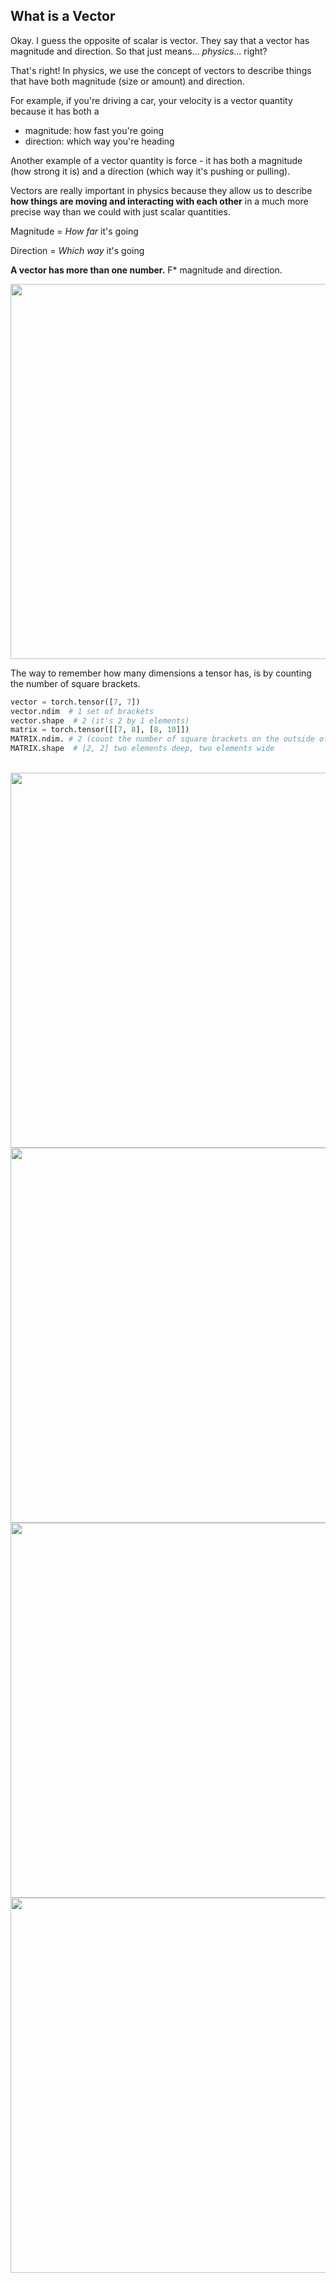 ## What is a Vector

Okay.  I guess the opposite of scalar is vector.  They say that a vector has magnitude and direction.  So that just means... *physics*... right?

That's right! In physics, we use the concept of vectors to describe things that have both magnitude (size or amount) and direction.

For example, if you're driving a car, your velocity is a vector quantity because it has both a 

* magnitude: how fast you're going
* direction: which way you're heading

Another example of a vector quantity is force - it has both a magnitude (how strong it is) and a direction (which way it's pushing or pulling).

Vectors are really important in physics because they allow us to describe **how things are moving and interacting with each other** in a much more precise way than we could with just scalar quantities.

Magnitude = _How far_ it's going

Direction = _Which way_ it's going

**A vector has more than one number.**  F* magnitude and direction.

<img src="https://miro.medium.com/v2/resize:fit:1400/format:webp/0*zcidDaCCmJeD8y-9.png" width="600">

<!-- https://hadrienj.github.io/deep-learning-book-series-home/ -->

The way to remember how many dimensions a tensor has, is by counting the number of square brackets.

```py
vector = torch.tensor([7, 7])
vector.ndim  # 1 set of brackets
vector.shape  # 2 (it's 2 by 1 elements)
matrix = torch.tensor([[7, 8], [8, 10]])
MATRIX.ndim. # 2 (count the number of square brackets on the outside of one side)
MATRIX.shape  # [2, 2] two elements deep, two elements wide
```

<br>

<img src="https://calcworkshop.com/wp-content/uploads/ramp-force-vector.png" width="600">

<br>

<img src="https://dr282zn36sxxg.cloudfront.net/datastreams/f-d%3Ac685e51644d615811551f3177f357abfd8e22e7c47ae9a4b02f5f567%2BIMAGE_TINY%2BIMAGE_TINY.1" width="600">

<br>

<img src="https://flatearth.ws/wp-content/uploads/2021/05/force-vectors.jpg" width="600">

<br>

<img src="https://thirdspacelearning.com/wp-content/uploads/2021/11/Magnitude-of-a-Vector-what-is.png" width="600">

<br>
